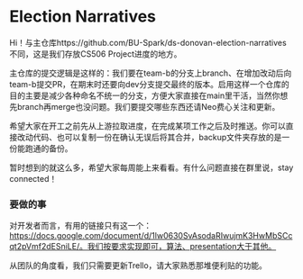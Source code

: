 # Election Narratives

Hi！与主仓库https://github.com/BU-Spark/ds-donovan-election-narratives不同，这是我们存放CS506 Project进度的地方。

主仓库的提交逻辑是这样的：我们要在team-b的分支上branch、在增加改动后向team-b提交PR，在期末时还要向dev分支提交最终的版本。启用这样一个仓库的目的主要是减少各种命名不统一的分支，方便大家直接在main里干活，当然你想先branch再merge也没问题。我们要提交哪些东西还请Neo费心关注和更新。

希望大家在开工之前先从上游拉取进度，在完成某项工作之后及时推送。你可以直接改动代码、也可以复制一份在确认无误后将其合并，backup文件夹存放的是一份能跑通的备份。 

暂时想到的就这么多，希望大家每周能上来看看。有什么问题直接在群里说，stay connected！

### 要做的事

对开发者而言，有用的链接只有这一个：https://docs.google.com/document/d/1lw0630SvAsodaRIwujmK3HwMbSCcqt2pVmf2dESniLE/。我们按要求实现即可，算法、presentation大于其他。

从团队的角度看，我们只需要更新Trello，请大家熟悉那堆便利贴的功能。
